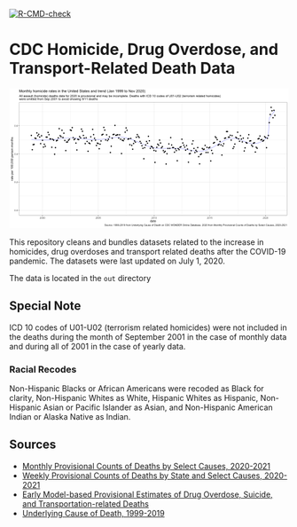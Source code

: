 <!-- badges: start -->
  [![R-CMD-check](https://github.com/yukatapangolin/cdc-deaths/workflows/R-CMD-check/badge.svg)](https://github.com/yukatapangolin/cdc-deaths/actions)
<!-- badges: end -->
# CDC Homicide, Drug Overdose, and Transport-Related Death Data

![homicide chart](https://github.com/yukatapangolin/cdc-deaths/blob/master/chart.png?raw=true)

This repository cleans and bundles datasets related to the increase in homicides, drug overdoses and transport related deaths after the COVID-19 pandemic. The datasets were last updated on July 1, 2020. 


The data is located in the `out` directory

## Special Note

ICD 10 codes of U01-U02 (terrorism related homicides) were not included in the deaths during the month of September 2001 in the case of monthly data and during all of 2001 in the case of yearly data.

### Racial Recodes

Non-Hispanic Blacks or African Americans were recoded as Black for clarity, Non-Hispanic Whites as White, Hispanic Whites as Hispanic, Non-Hispanic Asian or Pacific Islander as Asian, and Non-Hispanic American Indian or Alaska Native as Indian.

## Sources

- [Monthly Provisional Counts of Deaths by Select Causes, 2020-2021](
https://data.cdc.gov/NCHS/Monthly-Provisional-Counts-of-Deaths-by-Select-Cau/9dzk-mvmi)
- [Weekly Provisional Counts of Deaths by State and Select Causes, 2020-2021](
https://data.cdc.gov/NCHS/Weekly-Provisional-Counts-of-Deaths-by-State-and-S/muzy-jte6)
- [Early Model-based Provisional Estimates of Drug Overdose, Suicide, and Transportation-related Deaths](https://data.cdc.gov/NCHS/Early-Model-based-Provisional-Estimates-of-Drug-Ov/v2g4-wqg2)
- [Underlying Cause of Death, 1999-2019](https://wonder.cdc.gov/ucd-icd10.html)
